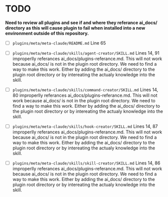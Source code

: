 # TODO

**Need to review all plugins and see if and where they referance ai_docs/ directory as this will cause plugin to fail when installed into a new environment outside of this repository.**

- [ ] `plugins/meta/meta-claude/README.md` Line 65

- [ ] `plugins/meta/meta-claude/skills/agent-creator/SKILL.md` Lines 14, 91 improperlly referances ai_docs/plugins-referance.md. This will not work because ai_docs/ is not in the plugin root directory. We need to find a way to make this work. Either by adding the ai_docs/ directory to the plugin root directory or by intereating the actualy knowledge into the skill.

- [ ] `plugins/meta/meta-claude/skills/command-creator/SKILL.md` Lines 14, 80 improperlly referances ai_docs/plugins-referance.md. This will not work because ai_docs/ is not in the plugin root directory. We need to find a way to make this work. Either by adding the ai_docs/ directory to the plugin root directory or by intereating the actualy knowledge into the skill.

- [ ] `plugins/meta/meta-claude/skills/hook-creator/SKILL.md` Lines 14, 87 improperlly referances ai_docs/plugins-referance.md. This will not work because ai_docs/ is not in the plugin root directory. We need to find a way to make this work. Either by adding the ai_docs/ directory to the plugin root directory or by intereating the actualy knowledge into the skill.

- [ ] `plugins/meta/meta-claude/skills/skill-creator/SKILL.md` Lines 14, 86 improperlly referances ai_docs/plugins-referance.md. This will not work because ai_docs/ is not in the plugin root directory. We need to find a way to make this work. Either by adding the ai_docs/ directory to the plugin root directory or by intereating the actualy knowledge into the skill.
